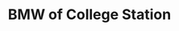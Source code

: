 ---
title: "BMW of College Station"
url: /college-station/bmw-of-college-station/
shop: Autohaus
---